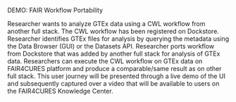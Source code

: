 DEMO: FAIR Workflow Portability

Researcher wants to analyze GTEx data using a CWL workflow from another full stack. The CWL workflow has been registered on Dockstore. Researcher identifies GTEx files for analysis by querying the metadata using the Data Browser (GUI) or the Datasets API. Researcher ports workflow from Dockstore that was added by another full stack for analysis of GTEx data. Researchers can execute the CWL workflow on GTEx data on FAIR4CURES platform and produce a comparable/same result as on other full stack. This user journey will be presented through a live demo of the UI and subsequently captured over a video that will be available to users on the FAIR4CURES Knowledge Center.
